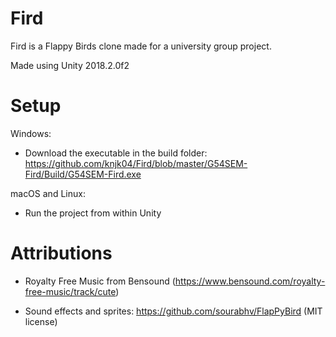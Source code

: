 # Fird


Fird is a Flappy Birds clone made for a university group project.

Made using Unity 2018.2.0f2

# Setup

Windows:
- Download the executable in the build folder: https://github.com/knjk04/Fird/blob/master/G54SEM-Fird/Build/G54SEM-Fird.exe

macOS and Linux:
- Run the project from within Unity

# Attributions
- Royalty Free Music from Bensound (https://www.bensound.com/royalty-free-music/track/cute)

- Sound effects and sprites: https://github.com/sourabhv/FlapPyBird (MIT license)
